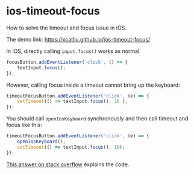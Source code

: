 # ios-timeout-focus

How to solve the timeout and focus issue in iOS.

The demo link: https://xcatliu.github.io/ios-timeout-focus/

In iOS, directly calling `input.focus()` works as normal.

```js
focusButton.addEventListener('click', () => {
    textInput.focus();
});
```

However, calling focus inside a timeout cannot bring up the keyboard:

```js
timeoutFocusButton.addEventListener('click', (e) => {
    setTimeout(() => textInput.focus(), 16 );
});
```

You should call `openIosKeyboard` synchronously and then call timeout and focus like this:

```js
timeoutFocusButton.addEventListener('click', (e) => {
    openIosKeyboard();
    setTimeout(() => textInput.focus(), 10);
});
```

[This answer on stack overflow](https://stackoverflow.com/a/74851426/2777142) explains the code.
